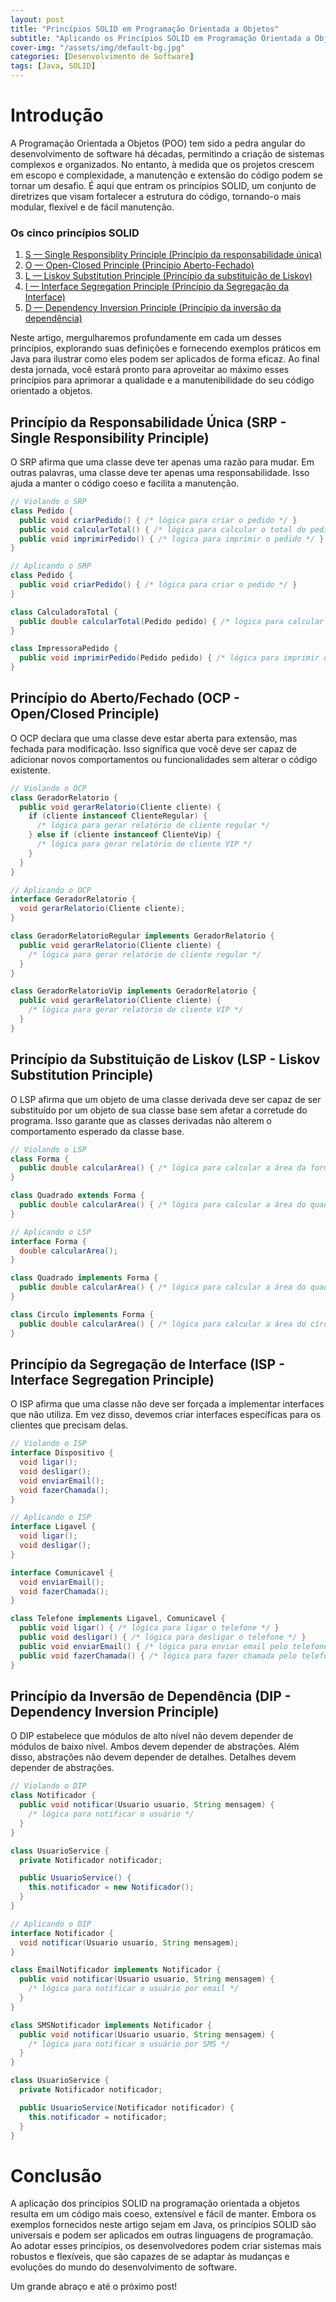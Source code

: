 ```yaml
---
layout: post
title: "Princípios SOLID em Programação Orientada a Objetos"
subtitle: "Aplicando os Princípios SOLID em Programação Orientada a Objetos com Exemplos em Java"
cover-img: "/assets/img/default-bg.jpg"
categories: [Desenvolvimento de Software]
tags: [Java, SOLID]
---
```


# Introdução

A Programação Orientada a Objetos (POO) tem sido a pedra angular do desenvolvimento de software há décadas, permitindo a criação de sistemas complexos e organizados. No entanto, à medida que os projetos crescem em escopo e complexidade, a manutenção e extensão do código podem se tornar um desafio. É aqui que entram os princípios SOLID, um conjunto de diretrizes que visam fortalecer a estrutura do código, tornando-o mais modular, flexível e de fácil manutenção.

### Os cinco princípios SOLID

1. [S — Single Responsiblity Principle (Princípio da responsabilidade única)](#princípio-da-responsabilidade-única-srp---single-responsibility-principle)
2. [O — Open-Closed Principle (Princípio Aberto-Fechado)](#princípio-do-abertofechado-ocp---openclosed-principle)
3. [L — Liskov Substitution Principle (Princípio da substituição de Liskov)](#princípio-da-substituição-de-liskov-lsp---liskov-substitution-principle)
4. [I — Interface Segregation Principle (Princípio da Segregação da Interface)](#princípio-da-segregação-de-interface-isp---interface-segregation-principle)
5. [D — Dependency Inversion Principle (Princípio da inversão da dependência)](#princípio-da-inversão-de-dependência-dip---dependency-inversion-principle)

Neste artigo, mergulharemos profundamente em cada um desses princípios, explorando suas definições e fornecendo exemplos práticos em Java para ilustrar como eles podem ser aplicados de forma eficaz. Ao final desta jornada, você estará pronto para aproveitar ao máximo esses princípios para aprimorar a qualidade e a manutenibilidade do seu código orientado a objetos.

## Princípio da Responsabilidade Única (SRP - Single Responsibility Principle)

O SRP afirma que uma classe deve ter apenas uma razão para mudar. Em outras palavras, uma classe deve ter apenas uma responsabilidade. Isso ajuda a manter o código coeso e facilita a manutenção.

```java
// Violando o SRP
class Pedido {
  public void criarPedido() { /* lógica para criar o pedido */ }
  public void calcularTotal() { /* lógica para calcular o total do pedido */ }
  public void imprimirPedido() { /* lógica para imprimir o pedido */ }
}

// Aplicando o SRP
class Pedido {
  public void criarPedido() { /* lógica para criar o pedido */ }
}

class CalculadoraTotal {
  public double calcularTotal(Pedido pedido) { /* lógica para calcular o total do pedido */ }
}

class ImpressoraPedido {
  public void imprimirPedido(Pedido pedido) { /* lógica para imprimir o pedido */ }
}
```

## Princípio do Aberto/Fechado (OCP - Open/Closed Principle)

O OCP declara que uma classe deve estar aberta para extensão, mas fechada para modificação. Isso significa que você deve ser capaz de adicionar novos comportamentos ou funcionalidades sem alterar o código existente.

```java
// Violando o OCP
class GeradorRelatorio {
  public void gerarRelatorio(Cliente cliente) {
    if (cliente instanceof ClienteRegular) {
      /* lógica para gerar relatório de cliente regular */
    } else if (cliente instanceof ClienteVip) {
      /* lógica para gerar relatório de cliente VIP */
    }
  }
}

// Aplicando o OCP
interface GeradorRelatorio {
  void gerarRelatorio(Cliente cliente);
}

class GeradorRelatorioRegular implements GeradorRelatorio {
  public void gerarRelatorio(Cliente cliente) {
    /* lógica para gerar relatório de cliente regular */
  }
}

class GeradorRelatorioVip implements GeradorRelatorio {
  public void gerarRelatorio(Cliente cliente) {
    /* lógica para gerar relatório de cliente VIP */
  }
}
```

## Princípio da Substituição de Liskov (LSP - Liskov Substitution Principle)

O LSP afirma que um objeto de uma classe derivada deve ser capaz de ser substituído por um objeto de sua classe base sem afetar a corretude do programa. Isso garante que as classes derivadas não alterem o comportamento esperado da classe base.

```java
// Violando o LSP
class Forma {
  public double calcularArea() { /* lógica para calcular a área da forma */ }
}

class Quadrado extends Forma {
  public double calcularArea() { /* lógica para calcular a área do quadrado */ }
}

// Aplicando o LSP
interface Forma {
  double calcularArea();
}

class Quadrado implements Forma {
  public double calcularArea() { /* lógica para calcular a área do quadrado */ }
}

class Circulo implements Forma {
  public double calcularArea() { /* lógica para calcular a área do círculo */ }
}
```

## Princípio da Segregação de Interface (ISP - Interface Segregation Principle)

O ISP afirma que uma classe não deve ser forçada a implementar interfaces que não utiliza. Em vez disso, devemos criar interfaces específicas para os clientes que precisam delas.

```java
// Violando o ISP
interface Dispositivo {
  void ligar();
  void desligar();
  void enviarEmail();
  void fazerChamada();
}

// Aplicando o ISP
interface Ligavel {
  void ligar();
  void desligar();
}

interface Comunicavel {
  void enviarEmail();
  void fazerChamada();
}

class Telefone implements Ligavel, Comunicavel {
  public void ligar() { /* lógica para ligar o telefone */ }
  public void desligar() { /* lógica para desligar o telefone */ }
  public void enviarEmail() { /* lógica para enviar email pelo telefone */ }
  public void fazerChamada() { /* lógica para fazer chamada pelo telefone */ }
}
```

## Princípio da Inversão de Dependência (DIP - Dependency Inversion Principle)

O DIP estabelece que módulos de alto nível não devem depender de módulos de baixo nível. Ambos devem depender de abstrações. Além disso, abstrações não devem depender de detalhes. Detalhes devem depender de abstrações.

```java
// Violando o DIP
class Notificador {
  public void notificar(Usuario usuario, String mensagem) {
    /* lógica para notificar o usuário */
  }
}

class UsuarioService {
  private Notificador notificador;

  public UsuarioService() {
    this.notificador = new Notificador();
  }
}

// Aplicando o DIP
interface Notificador {
  void notificar(Usuario usuario, String mensagem);
}

class EmailNotificador implements Notificador {
  public void notificar(Usuario usuario, String mensagem) {
    /* lógica para notificar o usuário por email */
  }
}

class SMSNotificador implements Notificador {
  public void notificar(Usuario usuario, String mensagem) {
    /* lógica para notificar o usuário por SMS */
  }
}

class UsuarioService {
  private Notificador notificador;

  public UsuarioService(Notificador notificador) {
    this.notificador = notificador;
  }
}
```

# Conclusão

A aplicação dos princípios SOLID na programação orientada a objetos resulta em um código mais coeso, extensível e fácil de manter. Embora os exemplos fornecidos neste artigo sejam em Java, os princípios SOLID são universais e podem ser aplicados em outras linguagens de programação. Ao adotar esses princípios, os desenvolvedores podem criar sistemas mais robustos e flexíveis, que são capazes de se adaptar às mudanças e evoluções do mundo do desenvolvimento de software.

Um grande abraço e até o próximo post!
